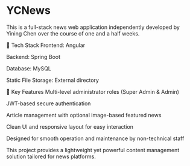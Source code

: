 # YCNews
This is a full-stack news web application independently developed by Yining Chen over the course of one and a half weeks.

🔧 Tech Stack
Frontend: Angular

Backend: Spring Boot

Database: MySQL

Static File Storage: External directory 

🌟 Key Features
Multi-level administrator roles (Super Admin & Admin)

JWT-based secure authentication

Article management with optional image-based featured news

Clean UI and responsive layout for easy interaction

Designed for smooth operation and maintenance by non-technical staff

This project provides a lightweight yet powerful content management solution tailored for news platforms.



